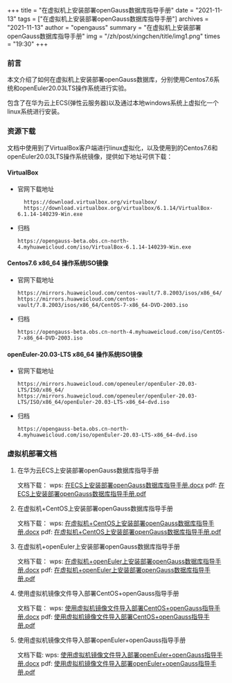 +++
title = "在虚拟机上安装部署openGauss数据库指导手册"
date = "2021-11-13"
tags = ["在虚拟机上安装部署openGauss数据库指导手册"]
archives = "2021-11-13"
author = "opengauss"
summary = "在虚拟机上安装部署openGauss数据库指导手册"
img = "/zh/post/xingchen/title/img1.png"
times = "19:30"
+++


### 前言

本文介绍了如何在虚拟机上安装部署openGauss数据库，分别使用Centos7.6系统和openEuler20.03LTS操作系统进行实验。

包含了在华为云上ECS(弹性云服务器)以及通过本地windows系统上虚拟化一个linux系统进行安装。

### 资源下载

文档中使用到了VirtualBox客户端进行linux虚拟化，以及使用到的Centos7.6和openEuler20.03LTS操作系统镜像，提供如下地址可供下载：

#### VirtualBox

* 官网下载地址
  ```
    https://download.virtualbox.org/virtualbox/
    https://download.virtualbox.org/virtualbox/6.1.14/VirtualBox-6.1.14-140239-Win.exe
  ```
* 归档
  ```
  https://opengauss-beta.obs.cn-north-4.myhuaweicloud.com/iso/VirtualBox-6.1.14-140239-Win.exe
  ```

#### Centos7.6 x86_64 操作系统ISO镜像

* 官网下载地址
  ```
  https://mirrors.huaweicloud.com/centos-vault/7.8.2003/isos/x86_64/
  https://mirrors.huaweicloud.com/centos-vault/7.8.2003/isos/x86_64/CentOS-7-x86_64-DVD-2003.iso
  ```
* 归档
  ```
  https://opengauss-beta.obs.cn-north-4.myhuaweicloud.com/iso/CentOS-7-x86_64-DVD-2003.iso
  ```

#### openEuler-20.03-LTS x86_64 操作系统ISO镜像

* 官网下载地址
  ```
  https://mirrors.huaweicloud.com/openeuler/openEuler-20.03-LTS/ISO/x86_64/
  https://mirrors.huaweicloud.com/openeuler/openEuler-20.03-LTS/ISO/x86_64/openEuler-20.03-LTS-x86_64-dvd.iso
  ```
* 归档
  ```
  https://opengauss-beta.obs.cn-north-4.myhuaweicloud.com/iso/openEuler-20.03-LTS-x86_64-dvd.iso
  ```

### 虚拟机部署文档

1. 在华为云ECS上安装部署openGauss数据库指导手册

    文档下载：
    wps: [在ECS上安装部署openGauss数据库指导手册.docx](../docs/在ECS上安装部署openGauss数据库指导手册.docx)
    pdf: [在ECS上安装部署openGauss数据库指导手册.pdf](../docs/在ECS上安装部署openGauss数据库指导手册.pdf)

2. 在虚拟机+CentOS上安装部署openGauss数据库指导手册

    文档下载：
    wps: [在虚拟机+CentOS上安装部署openGauss数据库指导手册.docx](../docs/在虚拟机+CentOS上安装部署openGauss数据库指导手册.docx)
    pdf: [在虚拟机+CentOS上安装部署openGauss数据库指导手册.pdf](../docs/在虚拟机+CentOS上安装部署openGauss数据库指导手册.pdf)

3. 在虚拟机+openEuler上安装部署openGauss数据库指导手册
   
   文档下载：
   wps: [在虚拟机+openEuler上安装部署openGauss数据库指导手册.docx](../docs/在虚拟机+openEuler上安装部署openGauss数据库指导手册.docx)
   pdf: [在虚拟机+openEuler上安装部署openGauss数据库指导手册.pdf](../docs/在虚拟机+openEuler上安装部署openGauss数据库指导手册.pdf)

4. 使用虚拟机镜像文件导入部署CentOS+openGauss指导手册

   文档下载：
   wps: [使用虚拟机镜像文件导入部署CentOS+openGauss指导手册.docx](../docs/使用虚拟机镜像文件导入部署CentOS+openGauss指导手册.docx)
   pdf: [使用虚拟机镜像文件导入部署CentOS+openGauss指导手册.pdf](../docs/使用虚拟机镜像文件导入部署CentOS+openGauss指导手册.pdf)

5. 使用虚拟机镜像文件导入部署openEuler+openGauss指导手册

   文档下载:
   wps: [使用虚拟机镜像文件导入部署openEuler+openGauss指导手册.docx](../docs/使用虚拟机镜像文件导入部署openEuler+openGauss指导手册.docx)
   pdf: [使用虚拟机镜像文件导入部署openEuler+openGauss指导手册.pdf](../docs/使用虚拟机镜像文件导入部署openEuler+openGauss指导手册.pdf)